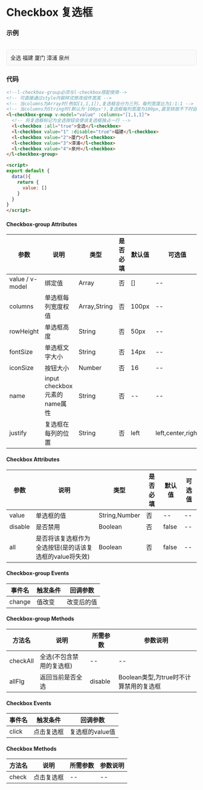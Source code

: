 # Checkbox 复选框

### 示例

<br>
<div style="border:1px solid #e4e7ed;border-radius:5px;padding:10px;background-color:#FAFAFA;">
  <l-checkbox-group v-model="value" :columns="[1,1,1]">
    <l-checkbox :all="true">全选</l-checkbox>
    <l-checkbox value="1" :disable="true">福建</l-checkbox>
    <l-checkbox value="2">厦门</l-checkbox>
    <l-checkbox value="3">漳浦</l-checkbox>
    <l-checkbox value="4">泉州</l-checkbox>
  </l-checkbox-group>
</div>

<script>
export default {
  data(){
    return {
      value: []
    }
  }
}
</script>

### 代码
```html
<!--l-checkbox-group必须与l-checkbox搭配使用-->
<!-- 可直接通过style内联样式修改组件宽高 -->
<!-- 当columns为Array时(例如[1,1,1]),复选框会分为三列，每列宽度比为1:1:1 -->
<!-- 当columns为String时(默认为'100px'),复选框每列宽度为100px,直至排放不下时自动换行 -->
<l-checkbox-group v-model="value" :columns="[1,1,1]">
  <!-- 将复选框标记为全选按钮会使该复选框独占一行 -->
  <l-checkbox :all="true">全选</l-checkbox>
  <l-checkbox value="1" :disable="true">福建</l-checkbox>
  <l-checkbox value="2">厦门</l-checkbox>
  <l-checkbox value="3">漳浦</l-checkbox>
  <l-checkbox value="4">泉州</l-checkbox>
</l-checkbox-group>

<script>
export default {
  data(){
    return {
      value: []
    }
  }
}
</script>
```

#### Checkbox-group Attributes
| 参数 | 说明 | 类型 | 是否必填 | 默认值 | 可选值 |
| ---  | --- | ---  | ---      | ---   | ---   |
| value / v-model | 绑定值 | Array | 否 | [] | -- |
| columns | 单选框每列宽度权值 | Array,String | 否 | 100px | -- |
| rowHeight | 单选框高度 | String | 否 | 50px | -- |
| fontSize | 单选框文字大小 | String | 否 | 14px | -- |
| iconSize | 按钮大小 | Number | 否 | 16 | -- |
| name | input checkbox元素的name属性 | String | 否 | -- | -- |
| justify | 复选框在每列的位置 | String | 否 | left | left,center,right |


#### Checkbox Attributes
| 参数 | 说明 | 类型 | 是否必填 | 默认值 | 可选值 |
| ---  | --- | ---  | ---      | ---   | ---   |
| value | 单选框的值 | String,Number | 否 | -- | -- |
| disable | 是否禁用 | Boolean | 否 | false | -- |
| all | 是否将该复选框作为全选按钮(是的话该复选框的value将失效) | Boolean | 否 | false | -- |


#### Checkbox-group Events
| 事件名 | 触发条件 | 回调参数 |
|  ---  | ---  | ---  | 
| change | 值改变 | 改变后的值 |


#### Checkbox-group Methods
| 方法名 | 说明 | 所需参数 | 参数说明 |
|  ---  | ---  | ---  | --- |
| checkAll | 全选(不包含禁用的复选框) | --  | -- |
| allFlg | 返回当前是否全选 | disable | Boolean类型,为true时不计算禁用的复选框 |


#### Checkbox Events
| 事件名 | 触发条件 | 回调参数 |
|  ---  | ---  | ---  | 
| click | 点击复选框 | 复选框的value值 |


#### Checkbox Methods
| 方法名 | 说明 | 所需参数 | 参数说明 |
|  ---  | ---  | ---  | --- |
| check | 点击复选框 | --  | -- |
